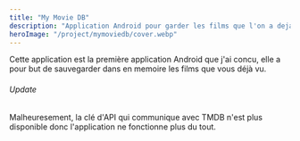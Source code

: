 ```yaml
---
title: "My Movie DB"
description: "Application Android pour garder les films que l'on a deja vu"
heroImage: "/project/mymoviedb/cover.webp" 
---
```

Cette application est la première application Android que j'ai concu, elle a pour but de sauvegarder dans en memoire les films que vous déjà vu.

###### Update
Malheuresement, la clé d'API qui communique avec TMDB n'est plus disponible donc l'application ne fonctionne plus du tout.
